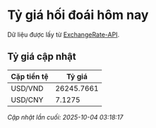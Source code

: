 # Tỷ giá hối đoái hôm nay

Dữ liệu được lấy từ [ExchangeRate-API](https://www.exchangerate-api.com/).

## Tỷ giá cập nhật

| Cặp tiền tệ | Tỷ giá |
|---|---|
| USD/VND | 26245.7661 |
| USD/CNY | 7.1275 |

*Cập nhật lần cuối: 2025-10-04 03:18:17*

